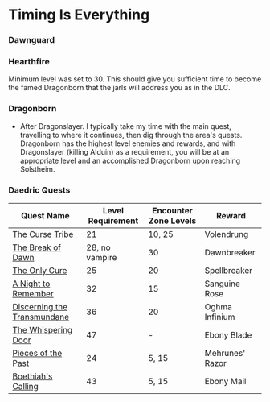 # Timing Is Everything

### Dawnguard

### Hearthfire

Minimum level was set to 30. This should give you sufficient time to become the famed Dragonborn that the jarls will address you as in the DLC.

### Dragonborn

- After Dragonslayer. I typically take my time with the main quest, travelling to where it continues, then dig through the area's quests. Dragonborn has the highest level enemies and rewards, and with Dragonslayer (killing Alduin) as a requirement, you will be at an appropriate level and an accomplished Dragonborn upon reaching Solstheim.

### Daedric Quests

| Quest Name                                                   | Level Requirement | Encounter Zone Levels | Reward         |
| ------------------------------------------------------------ | ----------------- | --------------------- | -------------- |
| [The Curse Tribe](https://en.uesp.net/wiki/Skyrim:The_Cursed_Tribe) | 21                | 10, 25                | Volendrung     |
| [The Break of Dawn](https://en.uesp.net/wiki/Skyrim:The_Break_of_Dawn) | 28, no vampire    | 30                    | Dawnbreaker    |
| [The Only Cure](https://en.uesp.net/wiki/Skyrim:The_Only_Cure) | 25                | 20                    | Spellbreaker   |
| [A Night to Remember](https://en.uesp.net/wiki/Skyrim:A_Night_To_Remember) | 32                | 15                    | Sanguine Rose  |
| [Discerning the Transmundane](https://en.uesp.net/wiki/Skyrim:Discerning_the_Transmundane) | 36 | 20                    | Oghma Infinium |
| [The Whispering Door](https://en.uesp.net/wiki/Skyrim:The_Whispering_Door) | 47                | -                     | Ebony Blade    |
| [Pieces of the Past](https://en.uesp.net/wiki/Skyrim:Pieces_of_the_Past) | 24 | 5, 15 | Mehrunes' Razor |
| [Boethiah's Calling](https://en.uesp.net/wiki/Skyrim:Boethiah%27s_Calling) |43|5, 15|Ebony Mail|